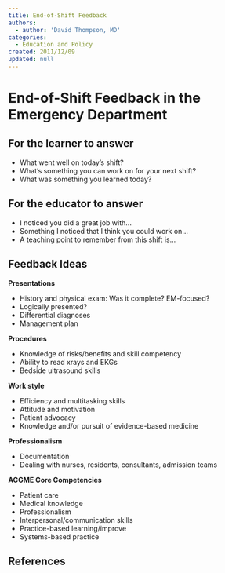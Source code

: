 ```yaml
---
title: End-of-Shift Feedback
authors:
  - author: 'David Thompson, MD'
categories:
  - Education and Policy
created: 2011/12/09
updated: null
---
```


# End-of-Shift Feedback in the Emergency Department

## For the learner to answer

- What went well on today’s shift?
- What’s something you can work on for your next shift?
- What was something you learned today? 

## For the educator to answer

- I noticed you did a great job with...
- Something I noticed that I think you could work on... 
- A teaching point to remember from this shift is... 

## Feedback Ideas

**Presentations**

- History and physical exam: Was it complete? EM-focused?
- Logically presented?
- Differential diagnoses
- Management plan

**Procedures**

- Knowledge of risks/benefits and skill competency
- Ability to read xrays and EKGs
- Bedside ultrasound skills

**Work style**

- Efficiency and multitasking skills
- Attitude and motivation
- Patient advocacy
- Knowledge and/or pursuit of evidence-based medicine

**Professionalism**

- Documentation
- Dealing with nurses, residents, consultants, admission teams 

**ACGME Core Competencies**

- Patient care
- Medical knowledge
- Professionalism
- Interpersonal/communication skills 
- Practice-based learning/improve 
- Systems-based practice

## References
